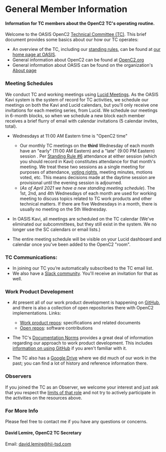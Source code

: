 # General Member Information
#### Information for TC members about the OpenC2 TC's operating routine.

Welcome to the OASIS OpenC2 [Technical Committee
(TC)](https://www.oasis-open.org/policies-guidelines/oasis-defined-terms-2018-05-22/#dTechnicalCommittee). This brief document provides some basics about our how our TC
operates:

* An overview of the TC, including our [standing
  rules](https://www.oasis-open.org/committees/tc_home.php?wg_abbrev=openc2#other),
  can be found at [our home page at
  OASIS](https://www.oasis-open.org/committees/tc_home.php?wg_abbrev=openc2).   
* General information about OpenC2 can be found at [OpenC2.org](https://openc2.org/)
* General information about OASIS can be found on the organization's [About page](https://www.oasis-open.org/org/)

### Meeting Schedules

We conduct TC and working meetings using [Lucid
  Meetings](https://www.lucidmeetings.com). As the OASIS Kavi
  system is the system of record for TC activities, we schedule
  our meetings on both the Kavi and Lucid calendars, but you'll
  only receive one invitations for each meeting series, from
  Lucid. We schedule our meetings in 6-month blocks, so when we
  schedule a new block each member receives a brief flurry of
  email with calendar invitations (5 calendar invites, total).

  * Wednesdays at 11:00 AM Eastern time is "OpenC2 time"
    * Our monthly TC meetings on the **third** Wednesday of each
    month have an "early" (11:00 AM Eastern) and a "late" (9:00
 PM Eastern) session . Per [Standing Rule
    #6](https://www.oasis-open.org/committees/tc_home.php?wg_abbrev=openc2#other)
    attendance at either session (which you should record in
    Kavi) constitutes attendance for that month's meeting. We
    treat these two sessions as a single meeting for purposes of
    attendance, [voting
    rights](https://www.oasis-open.org/policies-guidelines/tc-process-2017-05-26/#membership),
    meeting minutes, motions voted, etc. This means decisions
    made at the daytime session are provisional until the evening
    session is adjourned.
    * (_As of April 2021 we have a new standing meeting schedule_).
    The 1st, 2nd, and 4th Wednesdays of each month are used for
    working meeting to discuss topics related to TC work products
    and other technical matters. If there are five Wednesdays in a month, there is usually no meeting on the 5th Wednesday.

  * In OASIS Kavi, all meetings are scheduled on the TC calendar (We've eliminated our subcommittees, but they still exist in the system. We no longer use the SC calendars or email lists.)
  * The entire meeting schedule will be visible on your Lucid
    dashboard and calendar once you've been added to the OpenC2
    "room".
  
  
### TC Communications:
  * In joining our TC you’re automatically subscribed to the TC email list. 
  * We also have a [Slack community](https://openc2-community.slack.com). 
You'll receive an invitation for that as well.

### Work Product Development

* At present all of our work product development is happening on
  [GitHub](https://github.com/), and there is also a collection
  of open repositories there with OpenC2 implementations. Links:
  * [Work product repos](https://github.com/oasis-tcs?utf8=%E2%9C%93&q=openc2&type=&language=): specifications and related documents
  * [Open repos](https://github.com/oasis-open?utf8=%E2%9C%93&q=openc2-&type=&language=): software contributions
* The TC's [Documentation Norms](Documentation-Norms.md) provides
  a great deal of information regarding our approach to work
  product development. This includes [information on using
  GitHub](https://github.com/dlemire60/openc2-tc-ops/blob/new-battle-rhythm/Documentation-Norms.md#appendix-b-getting-comfortable-with-github)
  if you aren't familiar with it.

* The TC also has a [Google
  Drive](https://drive.google.com/drive/u/1/folders/0ByY7rMsnC7rrY1JEMlBLckNXTG8)
  where we did much of our work in the past; you can find a lot
  of history and reference information there.

### Observers

If you joined the TC as an Observer, we welcome your interest and
just ask that you respect the [limits of that
role](https://www.oasis-open.org/committees/roles) and not try to
actively participate in the activities on the resources above.

### For More Info 
Please feel free to contact me if you have any questions or concerns.

#### David Lemire, OpenC2 TC Secretary

Email:  david.lemire@hii-tsd.com

